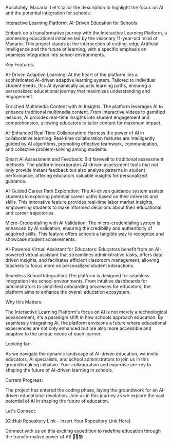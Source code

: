 
Absolutely, Macario! Let's tailor the description to highlight the focus on AI and the potential integration for schools:

Interactive Learning Platform: AI-Driven Education for Schools

Embark on a transformative journey with the Interactive Learning Platform, a pioneering educational initiative led by the visionary 11-year-old mind of Macario. This project stands at the intersection of cutting-edge Artificial Intelligence and the future of learning, with a specific emphasis on seamless integration into school environments.

Key Features:

AI-Driven Adaptive Learning: At the heart of the platform lies a sophisticated AI-driven adaptive learning system. Tailored to individual student needs, this AI dynamically adjusts learning paths, ensuring a personalized educational journey that maximizes understanding and engagement.

Enriched Multimedia Content with AI Insights: The platform leverages AI to enhance traditional multimedia content. From interactive videos to gamified lessons, AI provides real-time insights into student engagement and comprehension, allowing educators to tailor content for maximum impact.

AI-Enhanced Real-Time Collaboration: Harness the power of AI in collaborative learning. Real-time collaboration features are intelligently guided by AI algorithms, promoting effective teamwork, communication, and collective problem-solving among students.

Smart AI Assessment and Feedback: Bid farewell to traditional assessment methods. The platform incorporates AI-driven assessment tools that not only provide instant feedback but also analyze patterns in student performance, offering educators valuable insights for personalized guidance.

AI-Guided Career Path Exploration: The AI-driven guidance system assists students in exploring potential career paths based on their interests and skills. This innovative feature provides real-time labor market insights, empowering students to make informed decisions about their educational and career trajectories.

Micro-Credentialing with AI Validation: The micro-credentialing system is enhanced by AI validation, ensuring the credibility and authenticity of acquired skills. This feature offers schools a tangible way to recognize and showcase student achievements.

AI-Powered Virtual Assistant for Educators: Educators benefit from an AI-powered virtual assistant that streamlines administrative tasks, offers data-driven insights, and facilitates efficient classroom management, allowing teachers to focus more on personalized student interactions.

Seamless School Integration: The platform is designed for seamless integration into school environments. From intuitive dashboards for administrators to simplified onboarding processes for educators, the platform aims to enhance the overall education ecosystem.

Why this Matters:

The Interactive Learning Platform's focus on AI is not merely a technological advancement; it's a paradigm shift in how schools approach education. By seamlessly integrating AI, the platform envisions a future where educational experiences are not only enhanced but are also more accessible and adaptive to the unique needs of each learner.

Looking for:

As we navigate the dynamic landscape of AI-driven education, we invite educators, AI specialists, and school administrators to join us in this groundbreaking initiative. Your collaboration and expertise are key to shaping the future of AI-driven learning in schools.

Current Progress:

The project has entered the coding phase, laying the groundwork for an AI-driven educational revolution. Join us in this journey as we explore the vast potential of AI in shaping the future of education.

Let's Connect:

[GitHub Repository Link - Insert Your Repository Link Here]

Connect with us on this exciting expedition to redefine education through the transformative power of AI! 🚀🤖📚
